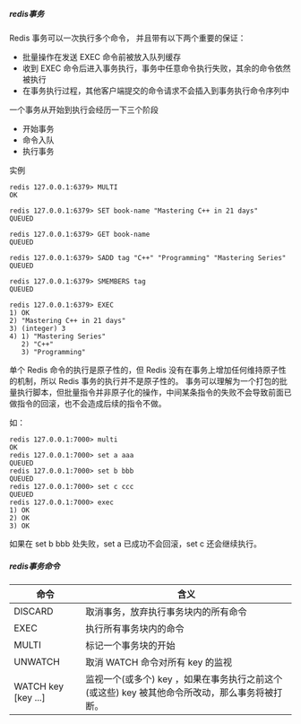 ##### redis事务
Redis 事务可以一次执行多个命令， 并且带有以下两个重要的保证：
 - 批量操作在发送 EXEC 命令前被放入队列缓存
 - 收到 EXEC 命令后进入事务执行，事务中任意命令执行失败，其余的命令依然被执行
 - 在事务执行过程，其他客户端提交的命令请求不会插入到事务执行命令序列中
 
一个事务从开始到执行会经历一下三个阶段
- 开始事务
 - 命令入队
 - 执行事务
 
实例
~~~
redis 127.0.0.1:6379> MULTI
OK

redis 127.0.0.1:6379> SET book-name "Mastering C++ in 21 days"
QUEUED

redis 127.0.0.1:6379> GET book-name
QUEUED

redis 127.0.0.1:6379> SADD tag "C++" "Programming" "Mastering Series"
QUEUED

redis 127.0.0.1:6379> SMEMBERS tag
QUEUED

redis 127.0.0.1:6379> EXEC
1) OK
2) "Mastering C++ in 21 days"
3) (integer) 3
4) 1) "Mastering Series"
   2) "C++"
   3) "Programming"
~~~
单个 Redis 命令的执行是原子性的，但 Redis 没有在事务上增加任何维持原子性的机制，所以 Redis 事务的执行并不是原子性的。
事务可以理解为一个打包的批量执行脚本，但批量指令并非原子化的操作，中间某条指令的失败不会导致前面已做指令的回滚，也不会造成后续的指令不做。

如：
~~~
redis 127.0.0.1:7000> multi
OK
redis 127.0.0.1:7000> set a aaa
QUEUED
redis 127.0.0.1:7000> set b bbb
QUEUED
redis 127.0.0.1:7000> set c ccc
QUEUED
redis 127.0.0.1:7000> exec
1) OK
2) OK
3) OK
~~~
如果在 set b bbb 处失败，set a 已成功不会回滚，set c 还会继续执行。

##### redis事务命令

命令 | 含义
---|---
DISCARD  | 取消事务，放弃执行事务块内的所有命令
EXEC  | 执行所有事务块内的命令
MULTI  | 标记一个事务块的开始
UNWATCH  | 取消 WATCH 命令对所有 key 的监视
WATCH key [key ...]  | 监视一个(或多个) key ，如果在事务执行之前这个(或这些) key 被其他命令所改动，那么事务将被打断。

